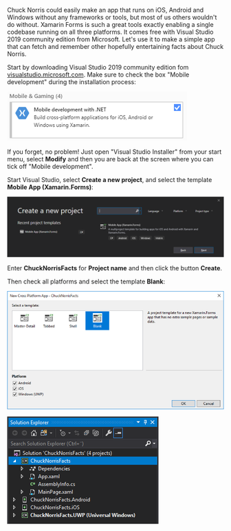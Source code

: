 ﻿Chuck Norris could easily make an app that runs on iOS, Android and Windows without any frameworks or tools, 
but most of us others wouldn't do without. Xamarin Forms is such a great tools exactly enabling a single codebase
running on all three platforms. It comes free with Visual Studio 2019 community edition from Microsoft. 
Let's use it to make a simple app that can fetch and remember other hopefully entertaining facts about
Chuck Norris. 

Start by downloading Visual Studio 2019 community edition fom 
[visualstudio.microsoft.com](https://visualstudio.microsoft.com/).
Make sure to check the box "Mobile development" during the installation process:

![](img/mobile_development.png)

If you forget, no problem! Just open "Visual Studio Installer" from your start menu, select __Modify__ and
then you are back at the screen where you can tick off "Mobile development". 

Start Visual Studio, select __Create a new project__, and select the template __Mobile App (Xamarin.Forms)__:

![](img/create_new_project.png)

Enter __ChuckNorrisFacts__ for __Project name__ and then click the button __Create__.

Then check all platforms and select the template __Blank__:

![](img/project_template.png)

![](img/solution_explorer.png)



